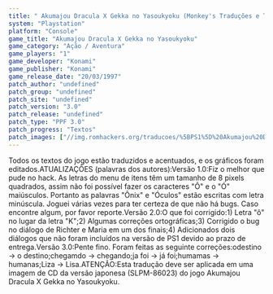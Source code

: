 ```yaml
---
title: " Akumajou Dracula X Gekka no Yasoukyoku (Monkey's Traduções e Trans-Center)"
system: "Playstation"
platform: "Console"
game_title: "Akumajou Dracula X Gekka no Yasoukyoku"
game_category: "Ação / Aventura"
game_players: "1"
game_developer: "Konami"
game_publisher: "Konami"
game_release_date: "20/03/1997"
patch_author: "undefined"
patch_group: "undefined"
patch_site: "undefined"
patch_version: "3.0"
patch_release: "undefined"
patch_type: "PPF 3.0"
patch_progress: "Textos"
patch_images: ["//img.romhackers.org/traducoes/%5BPS1%5D%20Akumajou%20Dracula%20X%20Gekka%20no%20Yasoukyoku%20-%20Monkey's%20Tradu%C3%A7%C3%B5es%20e%20Trans-Center%20-%201.jpg","//img.romhackers.org/traducoes/%5BPS1%5D%20Akumajou%20Dracula%20X%20Gekka%20no%20Yasoukyoku%20-%20Monkey's%20Tradu%C3%A7%C3%B5es%20e%20Trans-Center%20-%202.jpg","//img.romhackers.org/traducoes/%5BPS1%5D%20Akumajou%20Dracula%20X%20Gekka%20no%20Yasoukyoku%20-%20Monkey's%20Tradu%C3%A7%C3%B5es%20e%20Trans-Center%20-%203.jpg"]
---
```

Todos os textos do jogo estão traduzidos e acentuados, e os gráficos foram editados.ATUALIZAÇÕES (palavras dos autores):Versão 1.0:Fiz o melhor que pude no hack. As letras do menu de itens têm um tamanho de 8 pixels quadrados, assim não foi possível fazer os caracteres "Ô" e o "Ó" maiúsculos. Portanto as palavras "Ônix" e "Óculos" estão escritas com letra minúscula. Joguei várias vezes para ter certeza de que não há bugs. Caso encontre algum, por favor reporte.Versão 2.0:O que foi corrigido:1) Letra "ô" no lugar da letra "K";2) Algumas correções ortográficas;3) Corrigido o bug no diálogo de Richter e Maria em um dos finais;4) Adicionados dois diálogos que não foram incluídos na versão de PS1 devido ao prazo de entrega.Versão 3.0:Pente fino. Foram feitas as seguinte correções:odestino -> o destino;chegamdo -> chegando;ja foi   -> já foi;humamas  -> humanas;Liza -> Lisa.ATENÇÃO:Esta tradução deve ser aplicada em uma imagem de CD da versão japonesa (SLPM-86023) do jogo Akumajou Dracula X Gekka no Yasoukyoku.